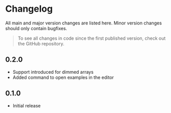 # Changelog

All main and major version changes are listed here. Minor version changes should only contain bugfixes.
 > To see all changes in code since the first published version, check out the GitHub repository.

## 0.2.0
- Support introduced for dimmed arrays
- Added command to open examples in the editor

## 0.1.0

- Initial release